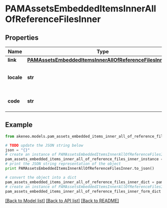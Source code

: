 # PAMAssetsEmbeddedItemsInnerAllOfReferenceFilesInner


## Properties
Name | Type | Description | Notes
------------ | ------------- | ------------- | -------------
**link** | [**PAMAssetsEmbeddedItemsInnerAllOfReferenceFilesInnerLink**](PAMAssetsEmbeddedItemsInnerAllOfReferenceFilesInnerLink.md) |  | [optional] 
**locale** | **str** | Locale code of the reference file | [optional] 
**code** | **str** | Code of the reference file | [optional] 

## Example

```python
from akeneo.models.pam_assets_embedded_items_inner_all_of_reference_files_inner import PAMAssetsEmbeddedItemsInnerAllOfReferenceFilesInner

# TODO update the JSON string below
json = "{}"
# create an instance of PAMAssetsEmbeddedItemsInnerAllOfReferenceFilesInner from a JSON string
pam_assets_embedded_items_inner_all_of_reference_files_inner_instance = PAMAssetsEmbeddedItemsInnerAllOfReferenceFilesInner.from_json(json)
# print the JSON string representation of the object
print PAMAssetsEmbeddedItemsInnerAllOfReferenceFilesInner.to_json()

# convert the object into a dict
pam_assets_embedded_items_inner_all_of_reference_files_inner_dict = pam_assets_embedded_items_inner_all_of_reference_files_inner_instance.to_dict()
# create an instance of PAMAssetsEmbeddedItemsInnerAllOfReferenceFilesInner from a dict
pam_assets_embedded_items_inner_all_of_reference_files_inner_form_dict = pam_assets_embedded_items_inner_all_of_reference_files_inner.from_dict(pam_assets_embedded_items_inner_all_of_reference_files_inner_dict)
```
[[Back to Model list]](../README.md#documentation-for-models) [[Back to API list]](../README.md#documentation-for-api-endpoints) [[Back to README]](../README.md)


